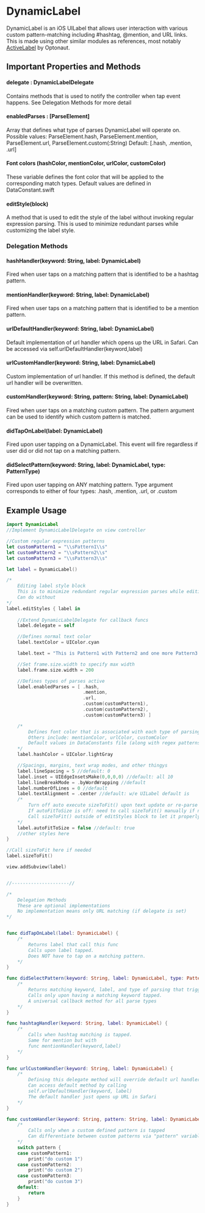 # DynamicLabel
DynamicLabel is an iOS UILabel that allows user interaction with various custom pattern-matching including #hashtag, @mention, and URL links. This is made using other similar modules as references, most notably [ActiveLabel](https://github.com/optonaut/ActiveLabel.swift) by Optonaut.

## Important Properties and Methods
#### delegate : DynamicLabelDelegate
Contains methods that is used to notify the controller when tap event happens.
See Delegation Methods for more detail

#### enabledParses : [ParseElement]
Array that defines what type of parses DynamicLabel will operate on.
Possible values: ParseElement.hash, ParseElement.mention, ParseElement.url, ParseElement.custom(:String)
Default: [.hash, .mention, .url]

#### Font colors (hashColor, mentionColor, urlColor, customColor)
These variable defines the font color that will be applied to the corresponding match types.
Default values are defined in DataConstant.swift

#### editStyle(block)
A method that is used to edit the style of the label without invoking regular expression parsing. This is used to minimize redundant parses while customizing the label style.

### Delegation Methods

#### hashHandler(keyword: String, label: DynamicLabel)
Fired when user taps on a matching pattern that is identified to be a hashtag pattern.

#### mentionHandler(keyword: String, label: DynamicLabel)
Fired when user taps on a matching pattern that is identified to be a mention pattern.

#### urlDefaultHandler(keyword: String, label: DynamicLabel)
Default implementation of url handler which opens up the URL in Safari.
Can be accessed via self.urlDefaultHandler(keyword,label)

#### urlCustomHandler(keyword: String, label: DynamicLabel)
Custom implementation of url handler. If this method is defined, the default url handler will be overwritten.

#### customHandler(keyword: String, pattern: String, label: DynamicLabel)
Fired when user taps on a matching custom pattern.
The pattern argument can be used to identify which custom pattern is matched.

#### didTapOnLabel(label: DynamicLabel)
Fired upon user tapping on a DynamicLabel. This event will fire regardless if user did or did not tap on a matching pattern.

#### didSelectPattern(keyword: String, label: DynamicLabel, type: PatternType)
Fired upon user tapping on ANY matching pattern.
Type argument corresponds to either of four types: .hash, .mention, .url, or .custom


## Example Usage
```swift
import DynamicLabel
//Implement DynamicLabelDelegate on view controller

//Custom regular expression patterns
let customPattern1 = "\\sPattern1\\s"
let customPattern2 = "\\sPattern2\\s"
let customPattern3 = "\\sPattern3\\s"

let label = DynamicLabel()

/*
	Editing label style block
	This is to minimize redundant regular expression parses while editing  label styles
	Can do without
*/
label.editStyles { label in
	
	//Extend DynamicLabelDelegate for callback funcs
	label.delegate = self

	//Defines normal text color
	label.textColor = UIColor.cyan

	label.text = "This is Pattern1 with Pattern2 and one more Pattern3 all the while having one URL: https://google.com; two @hashtags, @hohoho; three @mentions, @super, @bananaCafe; and normal text"

	//Set frame.size.width to specify max width
	label.frame.size.width = 200

	//Defines types of parses active
	label.enabledParses = [ .hash,
							.mention,
							.url,
							.custom(customPattern1),
							.custom(customPattern2),
							.custom(customPattern3) ]

	/*
		Defines font color that is associated with each type of parsing
		Others include: mentionColor, urlColor, customColor
		Default values in DataConstants file (along with regex patterns)
	*/
	label.hashColor = UIColor.lightGray

	//Spacings, margins, text wrap modes, and other thingys
	label.lineSpacing = 5 //default: 0
	label.inset = UIEdgeInsetsMake(0,0,0,0) //default: all 10
	label.lineBreakMode = .byWordWrapping //default
	label.numberOfLines = 0 //default
	label.textAlignment = .center //default: w/e UILabel default is
	/*
		Turn off auto execute sizeToFit() upon text update or re-parse
		If autoFitToSize is off: need to call sizeToFit() manually if no bounds or frame is supplied
		Call sizeToFit() outside of editStyles block to let it properly fit to correct size after all styles are in place
	*/
	label.autoFitToSize = false //default: true
	//other styles here
}

//Call sizeToFit here if needed
label.sizeToFit()

view.addSubview(label)


//---------------------//

/*
	Delegation Methods
	These are optional implementations
	No implementation means only URL matching (if delegate is set)
*/


func didTapOnLabel(label: DynamicLabel) {
	/*
		Returns label that call this func
		Calls upon label tapped.
		Does NOT have to tap on a matching pattern.
	*/
}

func didSelectPattern(keyword: String, label: DynamicLabel, type: PatternType) {
	/*
		Returns matching keyword, label, and type of parsing that triggered it (four only: .hash, .metion, .url, .custom)
		Calls only upon having a matching keyword tapped. 
		A universal callback method for all parse types
	*/
}

func hashtagHandler(keyword: String, label: DynamicLabel) {
	/*
		Calls when hashtag matching is tapped.
		Same for mention but with 
		func mentionHandler(keyword,label) 
	*/
}

func urlCustomHandler(keyword: String, label: DynamicLabel) {
	/*
		Defining this delegate method will override default url handler method
		Can access default method by calling
		self.urlDefaultHandler(keyword, label)
		The default handler just opens up URL in Safari
	*/
}

func customHandler(keyword: String, pattern: String, label: DynamicLabel) {
	/*
		Calls only when a custom defined pattern is tapped
		Can differentiate between custom patterns via "pattern" variable
	*/
	switch pattern {
	case customPattern1:
		print("do custom 1")
	case customPattern2:
		print("do custom 2")
	case customPattern3:
		print("do custom 3")
	default:
		return
	}
}
```
